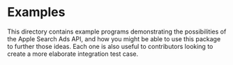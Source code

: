 # Examples

This directory contains example programs demonstrating the possibilities of the Apple Search Ads API, and 
how you might be able to use this package to further those ideas. 
Each one is also useful to contributors looking to create a more elaborate integration test case. 